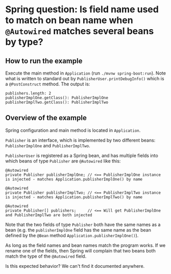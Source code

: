 # Spring question: Is field name used to match on bean name when `@Autowired` matches several beans by type?

## How to run the example

Execute the main method in `Application` (run `./mvnw spring-boot:run`).
Note what is written to standard out by `PublisherUser.printDebugInfo()` which is a `@PostConstruct` method. The output is:
```
publishers.length: 2
publisherImplOne.getClass(): PublisherImplOne
publisherImplTwo.getClass(): PublisherImplTwo
```

## Overview of the example

Spring configuration and main method is located in `Application`.

`Publisher` is an interface, which is implemented by two different beans: `PublisherImplOne` and `PublisherImplTwo`.

`PublisherUser` is registered as a Spring bean, and has multiple fields into which beans of type `Publisher` are
`@Autowired` like this:

```
@Autowired
private Publisher publisherImplOne; // <== PublisherImplOne instance is injected - matches Application.publisherImplOne() by name 

@Autowired
private Publisher publisherImplTwo; // <== PublisherImplTwo instance is injected - matches Application.publisherImplTwo() by name

@Autowired
private Publisher[] publishers;     // <== Will get PublisherImplOne and PublisherImplTwo are both injected

```
Note that the two fields of type `Publisher` both have the same names as a bean (e.g. the `publisherImplOne` field has the 
same name as the bean defined by the `@Bean` method `Application.publisherImplOne()`).

As long as the field names and bean names match the program works. If we rename one of the fields, then Spring will
complain that two beans both match the type of the `@Autowired` field.

Is this expected behavior? We can't find it documented anywhere.
